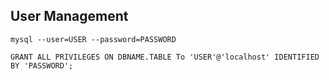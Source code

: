 
## User Management
```
mysql --user=USER --password=PASSWORD

GRANT ALL PRIVILEGES ON DBNAME.TABLE To 'USER'@'localhost' IDENTIFIED BY 'PASSWORD';
```
